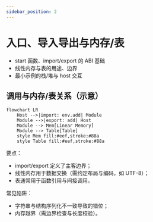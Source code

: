 ```yaml
---
sidebar_position: 2
---
```


# 入口、导入导出与内存/表

- start 函数、import/export 的 ABI 基础
- 线性内存与表的用途、边界
- 最小示例的栈/堆与 host 交互

## 调用与内存/表关系（示意）

```mermaid
flowchart LR
	Host -->|import: env.add| Module
	Module -->|export: add| Host
	Module --> Mem[Linear Memory]
	Module --> Table[Table]
	style Mem fill:#eef,stroke:#88a
	style Table fill:#eef,stroke:#88a
```

要点：
- import/export 定义了主客边界；
- 线性内存用于数据交换（需约定布局与编码，如 UTF-8）；
- 表通常用于函数引用与间接调用。

常见陷阱：
- 字符串与结构序列化不一致导致的错位；
- 内存越界（需边界检查与长度校验）。
